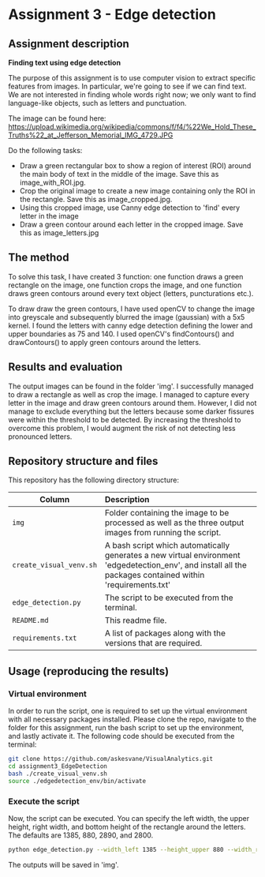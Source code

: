 # Assignment 3 - Edge detection

## Assignment description

__Finding text using edge detection__

The purpose of this assignment is to use computer vision to extract specific features from images. In particular, we're going to see if we can find text. We are not interested in finding whole words right now; we only want to find language-like objects, such as letters and punctuation.

The image can be found here:
https://upload.wikimedia.org/wikipedia/commons/f/f4/%22We_Hold_These_Truths%22_at_Jefferson_Memorial_IMG_4729.JPG

Do the following tasks:
- Draw a green rectangular box to show a region of interest (ROI) around the main body of text in the middle of the image. Save this as image_with_ROI.jpg.
- Crop the original image to create a new image containing only the ROI in the rectangle. Save this as image_cropped.jpg.
- Using this cropped image, use Canny edge detection to 'find' every letter in the image
- Draw a green contour around each letter in the cropped image. Save this as image_letters.jpg

## The method
To solve this task, I have created 3 function: one function draws a green rectangle on the image, one function crops the image, and one function draws green contours around every text object (letters, puncturations etc.).

To draw draw the green contours, I have used openCV to change the image into greyscale and subsequently blurred the image (gaussian) with a 5x5 kernel. I found the letters with canny edge detection defining the lower and upper boundaries as 75 and 140. I used openCV's findContours() and drawContours() to apply green contours around the letters.

## Results and evaluation
The output images can be found in the folder 'img'. I successfully managed to draw a rectangle as well as crop the image. I managed to capture every letter in the image and draw green contours around them. However, I did not manage to exclude everything but the letters because some darker fissures were within the threshold to be detected. By increasing the threshold to overcome this problem, I would augment the risk of not detecting less pronounced letters.

## Repository structure and files
This repository has the following directory structure:

| Column | Description|
|--------|:-----------|
```img``` | Folder containing the image to be processed as well as the three output images from running the script.
```create_visual_venv.sh``` | A bash script which automatically generates a new virtual environment 'edgedetection_env', and install all the packages contained within 'requirements.txt'
```edge_detection.py```| The script to be executed from the terminal.
```README.md``` | This readme file.
```requirements.txt``` | A list of packages along with the versions that are required.

## Usage (reproducing the results)

### Virtual environment
In order to run the script, one is required to set up the virtual environment with all necessary packages installed. Please clone the repo, navigate to the folder for this assignment, run the bash script to set up the environment, and lastly activate it. The following code should be executed from the terminal:

```bash
git clone https://github.com/askesvane/VisualAnalytics.git
cd assignment3_EdgeDetection
bash ./create_visual_venv.sh
source ./edgedetection_env/bin/activate
``` 

### Execute the script 
Now, the script can be executed. You can specify the left width, the upper height, right width, and bottom height of the rectangle around the letters. The defaults are 1385, 880, 2890, and 2800.
```bash
python edge_detection.py --width_left 1385 --height_upper 880 --width_right 2890 --height_bottom 2800 
```
The outputs will be saved in 'img'.



















